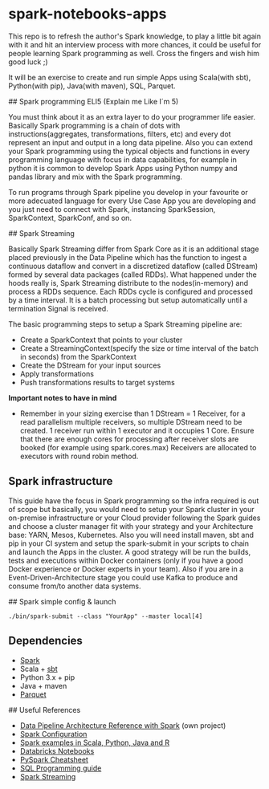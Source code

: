 # spark-notebooks-apps

This repo is to refresh the author's Spark knowledge, to play a little bit again with it and hit an interview process with more chances, it could be useful for people learning Spark programming as well. Cross the fingers and wish him good luck ;)

It will be an exercise to create and run simple Apps using Scala(with sbt), Python(with pip), Java(with maven), SQL, Parquet.

## Spark programming ELI5 (Explain me Like I´m 5)

You must think about it as an extra layer to do your programmer life easier. Basically Spark programming is a chain of dots with instructions(aggregates, transformations, filters, etc) and every dot represent an input and output in a long data pipeline. Also you can extend your Spark programming using the typical objects and functions in every programming language with focus in data capabilities, for example in python it is common to develop Spark Apps using Python numpy and pandas library and mix with the Spark programming.

To run programs through Spark pipeline you develop in your favourite or more adecuated language for every Use Case App you are developing and you just need to connect with Spark, instancing SparkSession, SparkContext, SparkConf, and so on.

## Spark Streaming

Basically Spark Streaming differ from Spark Core as it is an additional stage placed previously in the Data Pipeline which has the function to ingest a continuous dataflow and convert in a discretized dataflow (called DStream) formed by several data packages (called RDDs). What happened under the hoods really is, Spark Streaming distribute to the nodes(in-memory) and process a RDDs sequence. Each RDDs cycle is configured and processed by a time interval. It is a batch processing but setup automatically until a termination Signal is received.

The basic programming steps to setup a Spark Streaming pipeline are:

* Create a SparkContext that points to your cluster
* Create a StreamingContext(specify the size or time interval of the batch in seconds) from the SparkContext
* Create the DStream for your input sources
* Apply transformations
* Push transformations results to target systems

**Important notes to have in mind**
* Remember in your sizing exercise than 1 DStream = 1 Receiver, for a read parallelism multiple receivers, so multiple DStream need to be created. 1 receiver run within 1 executor and it occupies 1 Core. Ensure that there are enough cores for processing after receiver slots are booked (for example using spark.cores.max) Receivers are allocated to executors with round robin method.


## Spark infrastructure

This guide have the focus in Spark programming so the infra required is out of scope but basically, you would need to setup your Spark cluster in your on-premise infrastructure or your Cloud provider following the Spark guides and choose a cluster manager fit with your strategy and your Architecture base: YARN, Mesos, Kubernetes. Also you will need install maven, sbt and pip in your CI system and setup the spark-submit in your scripts to chain and launch the Apps in the cluster. A good strategy will be run the builds, tests and executions within Docker containers (only if you have a good Docker experience or Docker experts in your team). Also if you are in a Event-Driven-Architecture stage you could use Kafka to produce and consume from/to another data systems.

## Spark simple config & launch

```console
./bin/spark-submit --class "YourApp" --master local[4]   
```

## Dependencies

* [Spark](https://spark.apache.org)
* Scala + [sbt](https://www.scala-sbt.org/)
* Python 3.x + pip
* Java + maven
* [Parquet](https://parquet.apache.org)

## Useful References

* [Data Pipeline Architecture Reference with Spark](https://github.com/manilabay/dot-graphviz-aws/tree/master/diagrams/data-pipeline-architecture-reference) (own project)
* [Spark Configuration](https://spark.apache.org/docs/latest/configuration.html)
* [Spark examples in Scala, Python, Java and R](https://github.com/apache/spark/tree/master/examples/src/main)
* [Databricks Notebooks](https://databricks.com/resources/type/example-notebooks)
* [PySpark Cheatsheet](https://www.datacamp.com/community/blog/pyspark-cheat-sheet-python)
* [SQL Programming guide](https://spark.apache.org/docs/latest/sql-programming-guide.html)
* [Spark Streaming](https://people.apache.org/~pwendell/spark-releases/latest/streaming-programming-guide.html)
